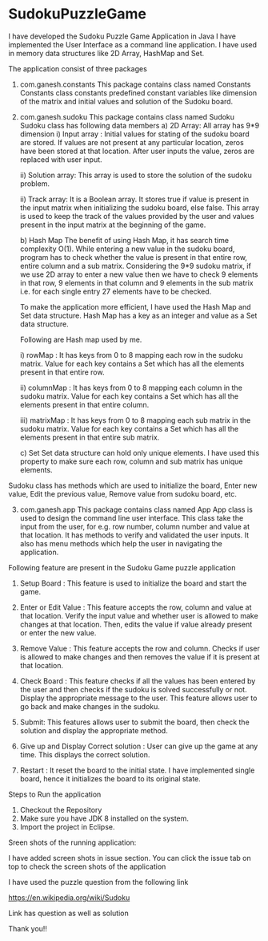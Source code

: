 # SudokuPuzzleGame

I have developed the Sudoku Puzzle Game Application in Java
I have implemented the User Interface as a command line application. I have used in memory data structures like 2D Array, HashMap and Set.

The application consist of three packages
1) com.ganesh.constants
This package contains class named Constants 
Constants class constants predefined constant variables like dimension of the matrix and initial  values and solution of the Sudoku board.

2) com.ganesh.sudoku
This package contains class named Sudoku
Sudoku class has following data members
	a) 2D Array: All array has 9*9 dimension
	i) Input array : Initial values for stating of the sudoku board are stored. If values are not present at any particular location, zeros have been stored at that location. After user inputs the value, zeros are replaced with user input.

	ii) Solution array: This array is used to store the solution of the sudoku problem.

	ii) Track array: It is a Boolean array. It stores true if value is present in the input matrix when initializing the sudoku board, else false. This array is used to keep the track of the values provided by the user and values present in the input matrix at the beginning of the game.

	b) Hash Map
	The benefit of using Hash Map, it has search time complexity O(1). While entering a new value in the sudoku board, program has to check whether the value is present in that entire row, entire column and a sub matrix. Considering the 9*9 sudoku matrix, if we use 2D array to enter a new value then we have to check 9 elements in that row, 9 elements in that column and 9 elements in the sub matrix i.e. for each single entry 27 elements have to be checked.

	To make the application more efficient, I have used the Hash Map and Set data structure. Hash Map has a key as an integer and value as a Set data structure.

	Following are Hash map used by me.

	i) rowMap : It has keys from 0 to 8 mapping each row in the sudoku matrix. Value for each key contains a Set which has all the elements present in that entire row.

	ii) columnMap : It has keys from 0 to 8 mapping each column in the sudoku matrix. Value for each key contains a Set which has all the elements present in that entire column.

	iii) matrixMap : It has keys from 0 to 8 mapping each sub matrix in the sudoku matrix. Value for each key contains a Set which has all the elements present in that entire sub matrix.

	c) Set
	Set data structure can hold only unique elements. I have used this property to make sure each row, column and sub matrix has unique elements.

Sudoku class has methods which are used to initialize the board, Enter new value, Edit the previous value, Remove value from sudoku board, etc.

3) com.ganesh.app
This package contains class named App
App class is used to design the command line user interface. This class take the input from the user, for e.g. row number, column number and value at that location. It has methods to verify and validated the user inputs. It also has menu methods which help the user in navigating the application.

Following feature are present in the Sudoku Game puzzle application

1) Setup Board : This feature is used to initialize the board and start the game.

2) Enter or Edit Value : This feature accepts the row, column and value at that location. Verify the input value and whether user is allowed to make changes at that location. Then, edits the value if value already present or enter the new value.

3) Remove Value : This feature accepts the row and column. Checks if user is allowed to make changes and then removes the value if it is present at that location.

4) Check Board : This feature checks if all the values has been entered by the user and then checks if the sudoku is solved successfully or not. Display the appropriate message to the user. This feature allows user to go back  and make changes in the sudoku.

5) Submit: This features allows user to submit the board, then check the solution and display the appropriate method.

6) Give up and Display Correct solution : User can give up the game at any time. This displays the correct solution.

7) Restart : It reset the board to the initial state. I have implemented single board, hence it initializes the board to its original state.


Steps to Run the application 
1) Checkout the Repository
2) Make sure you have JDK 8 installed on the system.
3) Import the project in Eclipse.

Sreen shots of the running application:

I have added screen shots in issue section. You can click the issue tab on top to check the screen shots of the application

I have used the puzzle question from the following link

https://en.wikipedia.org/wiki/Sudoku

Link has question as well as solution

Thank you!!



